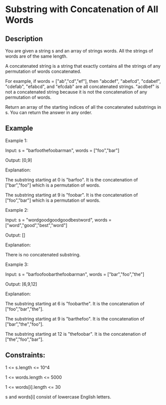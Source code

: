 # Substring with Concatenation of All Words
## Description

You are given a string s and an array of strings words. All the strings of words are of the same length.

A concatenated string is a string that exactly contains all the strings of any permutation of words concatenated.

For example, if words = ["ab","cd","ef"], then "abcdef", "abefcd", "cdabef", "cdefab", "efabcd", and "efcdab" are all concatenated strings. "acdbef" is not a concatenated string because it is not the concatenation of any permutation of words.

Return an array of the starting indices of all the concatenated substrings in s. You can return the answer in any order.

## Example
Example 1:

Input: s = "barfoothefoobarman", words = ["foo","bar"]

Output: [0,9]

Explanation:

The substring starting at 0 is "barfoo". It is the concatenation of ["bar","foo"] which is a permutation of words.

The substring starting at 9 is "foobar". It is the concatenation of ["foo","bar"] which is a permutation of words.

Example 2:

Input: s = "wordgoodgoodgoodbestword", words = ["word","good","best","word"]

Output: []

Explanation:

There is no concatenated substring.

Example 3:

Input: s = "barfoofoobarthefoobarman", words = ["bar","foo","the"]

Output: [6,9,12]

Explanation:

The substring starting at 6 is "foobarthe". It is the concatenation of ["foo","bar","the"].

The substring starting at 9 is "barthefoo". It is the concatenation of ["bar","the","foo"].

The substring starting at 12 is "thefoobar". It is the concatenation of ["the","foo","bar"].

## Constraints:
1 <= s.length <= 10^4

1 <= words.length <= 5000

1 <= words[i].length <= 30

s and words[i] consist of lowercase English letters.
